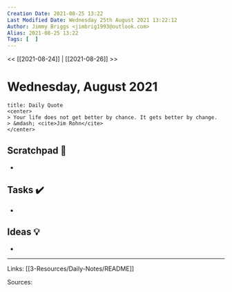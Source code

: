 ```yaml
---
Creation Date: 2021-08-25 13:22
Last Modified Date: Wednesday 25th August 2021 13:22:12
Author: Jimmy Briggs <jimbrig1993@outlook.com>
Alias: 2021-08-25 13:22
Tags: [  ]
---
```


<< [[2021-08-24]] | [[2021-08-26]] >>

# Wednesday, August 2021

```ad-quote
title: Daily Quote
<center>
> Your life does not get better by chance. It gets better by change.
> &mdash; <cite>Jim Rohn</cite>
</center>
```

## Scratchpad 📝

- 

## Tasks ✔️

-


## Ideas 💡

-

***

Links: [[3-Resources/Daily-Notes/README]]

Sources: